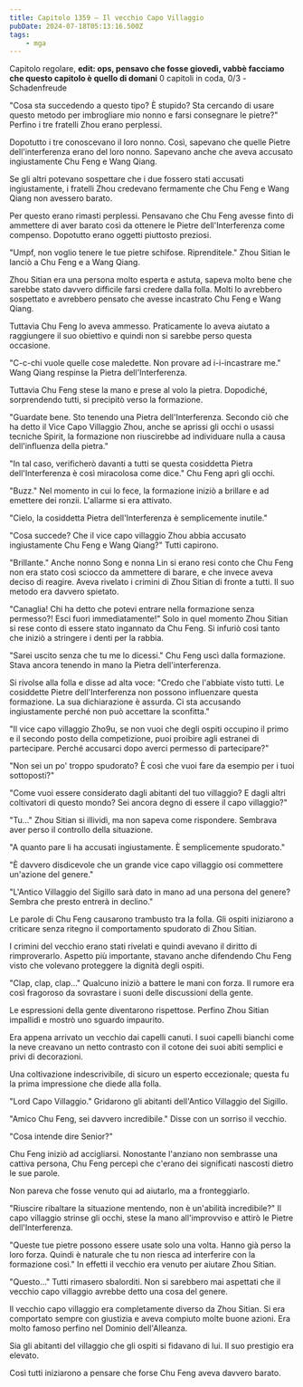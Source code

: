 ```yaml
---
title: Capitolo 1359 – Il vecchio Capo Villaggio
pubDate: 2024-07-18T05:13:16.500Z
tags:
    - mga
---
```



Capitolo regolare, <strong>edit: ops, pensavo che fosse giovedì, vabbè facciamo che questo capitolo è quello di domani</strong>
0 capitoli in coda, 0/3
-Schadenfreude


"Cosa sta succedendo a questo tipo? È stupido? Sta cercando di usare questo metodo per imbrogliare mio nonno e farsi consegnare le pietre?" Perfino i tre fratelli Zhou erano perplessi.


Dopotutto i tre conoscevano il loro nonno. Così, sapevano che quelle Pietre dell'interferenza erano del loro nonno. Sapevano anche che aveva accusato ingiustamente Chu Feng e Wang Qiang.


Se gli altri potevano sospettare che i due fossero stati accusati ingiustamente, i fratelli Zhou credevano fermamente che Chu Feng e Wang Qiang non avessero barato.


Per questo erano rimasti perplessi. Pensavano che Chu Feng avesse finto di ammettere di aver barato così da ottenere le Pietre dell'Interferenza come compenso. Dopotutto erano oggetti piuttosto preziosi.


"Umpf, non voglio tenere le tue pietre schifose. Riprenditele." Zhou Sitian le lanciò a Chu Feng e a Wang Qiang.


Zhou Sitian era una persona molto esperta e astuta, sapeva molto bene che sarebbe stato davvero difficile farsi credere dalla folla. Molti lo avrebbero sospettato e avrebbero pensato che avesse incastrato Chu Feng e Wang Qiang.


Tuttavia Chu Feng lo aveva ammesso. Praticamente lo aveva aiutato a raggiungere il suo obiettivo e quindi non si sarebbe perso questa occasione.


"C-c-chi vuole quelle cose maledette. Non provare ad i-i-incastrare me." Wang Qiang respinse la Pietra dell'Interferenza.


Tuttavia Chu Feng stese la mano e prese al volo la pietra. Dopodiché, sorprendendo tutti, si precipitò verso la formazione.


"Guardate bene. Sto tenendo una Pietra dell'Interferenza. Secondo ciò che ha detto il Vice Capo Villaggio Zhou, anche se aprissi gli occhi o usassi tecniche Spirit, la formazione non riuscirebbe ad individuare nulla a causa dell'influenza della pietra."


"In tal caso, verificherò davanti a tutti se questa cosiddetta Pietra dell'Interferenza è così miracolosa come dice." Chu Feng aprì gli occhi.


"Buzz." Nel momento in cui lo fece, la formazione iniziò a brillare e ad emettere dei ronzii. L'allarme si era attivato.


"Cielo, la cosiddetta Pietra dell'Interferenza è semplicemente inutile."


"Cosa succede? Che il vice capo villaggio Zhou abbia accusato ingiustamente Chu Feng e Wang Qiang?" Tutti capirono.


"Brillante." Anche nonno Song e nonna Lin si erano resi conto che Chu Feng non era stato così sciocco da ammettere di barare, e che invece aveva deciso di reagire. Aveva rivelato i crimini di Zhou Sitian di fronte a tutti. Il suo metodo era davvero spietato.


"Canaglia! Chi ha detto che potevi entrare nella formazione senza permesso?! Esci fuori immediatamente!" Solo in quel momento Zhou Sitian si rese conto di essere stato ingannato da Chu Feng. Si infuriò così tanto che iniziò a stringere i denti per la rabbia.


"Sarei uscito senza che tu me lo dicessi." Chu Feng uscì dalla formazione. Stava ancora tenendo in mano la Pietra dell'interferenza.


Si rivolse alla folla e disse ad alta voce: "Credo che l'abbiate visto tutti. Le cosiddette Pietre dell'Interferenza non possono influenzare questa formazione. La sua dichiarazione è assurda. Ci sta accusando ingiustamente perché non può accettare la sconfitta."


"Il vice capo villaggio Zho9u, se non vuoi che degli ospiti occupino il primo e il secondo posto della competizione, puoi proibire agli estranei di partecipare. Perché accusarci dopo averci permesso di partecipare?"


"Non sei un po' troppo spudorato? È così che vuoi fare da esempio per i tuoi sottoposti?"


"Come vuoi essere considerato dagli abitanti del tuo villaggio? E dagli altri coltivatori di questo mondo? Sei ancora degno di essere il capo villaggio?"


"Tu..." Zhou Sitian si illividì, ma non sapeva come rispondere. Sembrava aver perso il controllo della situazione.


"A quanto pare li ha accusati ingiustamente. È semplicemente spudorato."


"È davvero disdicevole che un grande vice capo villaggio osi commettere un'azione del genere."


"L'Antico Villaggio del Sigillo sarà dato in mano ad una persona del genere? Sembra che presto entrerà in declino."


Le parole di Chu Feng causarono trambusto tra la folla. Gli ospiti iniziarono a criticare senza ritegno il comportamento spudorato di Zhou Sitian.


I crimini del vecchio erano stati rivelati e quindi avevano il diritto di rimproverarlo. Aspetto più importante, stavano anche difendendo Chu Feng visto che volevano proteggere la dignità degli ospiti.


"Clap, clap, clap..." Qualcuno iniziò a battere le mani con forza. Il rumore era così fragoroso da sovrastare i suoni delle discussioni della gente.


Le espressioni della gente diventarono rispettose. Perfino Zhou Sitian impallidì e mostrò uno sguardo impaurito.


Era appena arrivato un vecchio dai capelli canuti. I suoi capelli bianchi come la neve creavano un netto contrasto con il cotone dei suoi abiti semplici e privi di decorazioni.


Una coltivazione indescrivibile, di sicuro un esperto eccezionale; questa fu la prima impressione che diede alla folla.


"Lord Capo Villaggio." Gridarono gli abitanti dell'Antico Villaggio del Sigillo.


"Amico Chu Feng, sei davvero incredibile." Disse con un sorriso il vecchio.


"Cosa intende dire Senior?"


Chu Feng iniziò ad accigliarsi. Nonostante l'anziano non sembrasse una cattiva persona, Chu Feng percepì che c'erano dei significati nascosti dietro le sue parole.


Non pareva che fosse venuto qui ad aiutarlo, ma a fronteggiarlo.


"Riuscire ribaltare la situazione mentendo, non è un'abilità incredibile?" Il capo villaggio strinse gli occhi, stese la mano all'improvviso e attirò le Pietre dell'Interferenza.


"Queste tue pietre possono essere usate solo una volta. Hanno già perso la loro forza. Quindi è naturale che tu non riesca ad interferire con la formazione così." In effetti il vecchio era venuto per aiutare Zhou Sitian.


"Questo..." Tutti rimasero sbalorditi. Non si sarebbero mai aspettati che il vecchio capo villaggio avrebbe detto una cosa del genere.


Il vecchio capo villaggio era completamente diverso da Zhou Sitian. Si era comportato sempre con giustizia e aveva compiuto molte buone azioni. Era molto famoso perfino nel Dominio dell'Alleanza.


Sia gli abitanti del villaggio che gli ospiti si fidavano di lui. Il suo prestigio era elevato.


Così tutti iniziarono a pensare che forse Chu Feng aveva davvero barato.
                                


                                



